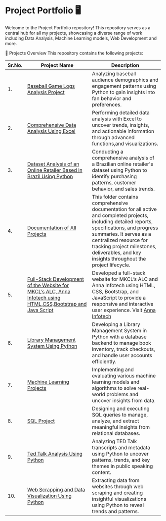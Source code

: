 # Project Portfolio 🖥️

Welcome to the Project Portfolio repository! This repository serves as a central hub for all my projects, 
showcasing a diverse range of work including  Data Analysis, Machine Learning models, Web Development and more.

📂 Projects Overview 
This repository contains the following projects:

|  Sr.No.  |  Project Name  |  Description  |
|-|-|-|
|1.|  [Baseball Game Logs Analysis Project](https://github.com/adityapathak0007/Project_Portfolio/tree/2aa0ea57ac828f8ac532b8c4c2e37e6febb443be/Baseball%20Audience%20Analysis%20Using%20Python) |Analyzing baseball audience demographics and engagement patterns using Python to gain insights into fan behavior and preferences.| 
|2.|  [Comprehensive Data Analysis Using Excel](https://github.com/adityapathak0007/Project_Portfolio/tree/2aa0ea57ac828f8ac532b8c4c2e37e6febb443be/Comprehensive%20Data%20Analysis%20Using%20Excel) |Performing detailed data analysis with Excel to uncover trends, insights, and actionable information through advanced functions,and visualizations.| 
|3.|  [Dataset Analysis of an Online Retailer Based in Brazil Using Python ](https://github.com/adityapathak0007/Project_Portfolio/tree/2aa0ea57ac828f8ac532b8c4c2e37e6febb443be/Dataset%20Analysis%20of%20an%20Online%20Retailer%20Based%20in%20Brazil%20Using%20Python) |Conducting a comprehensive analysis of a Brazilian online retailer's dataset using Python to identify purchasing patterns, customer behavior, and sales trends.| 
|4.|  [Documentation of All Projects ](https://github.com/adityapathak0007/Project_Portfolio/tree/9f1a20ebd003439d6bb08617948cdb22dc73703d/Documentation%20of%20All%20Projects) |This folder contains comprehensive documentation for all active and completed projects, including detailed reports, specifications, and progress summaries. It serves as a centralized resource for tracking project milestones, deliverables, and key insights throughout the project lifecycle.| 
|5.|  [Full-Stack Development of the Website for MKCL’s ALC, Anna Infotech using HTML,CSS,Bootstrap and Java Script](https://github.com/adityapathak0007/Project_Portfolio/tree/768dc8f4855b7c1be3381e653a301b74b8ad0f26/Full-Stack%20Development%20of%20the%20Website%20for%20MKCL%E2%80%99s%20ALC%2C%20Anna%20Infotech%20using%20HTML%2C%20CSS%2C%20Bootstrap%20and%20Java%20Script) |Developed a full-stack website for MKCL’s ALC and Anna Infotech using HTML, CSS, Bootstrap, and JavaScript to provide a responsive and interactive user experience. Visit [Anna Infotech](https://adityapathak0007.github.io/AnnaInfotech/) | 
|6.|  [Library Management System Using Python](https://github.com/adityapathak0007/Project_Portfolio/tree/2aa0ea57ac828f8ac532b8c4c2e37e6febb443be/Library%20Management%20System%20Using%20Python) |Developing a Library Management System in Python with a database backend to manage book inventory, track checkouts, and handle user accounts efficiently.| 
|7.|  [Machine Learning Projects](https://github.com/adityapathak0007/Project_Portfolio/tree/2aa0ea57ac828f8ac532b8c4c2e37e6febb443be/Machine%20Learning%20Projects) |Implementing and evaluating various machine learning models and algorithms to solve real-world problems and uncover insights from data.| 
|8.|  [SQL Project](https://github.com/adityapathak0007/Project_Portfolio/tree/2aa0ea57ac828f8ac532b8c4c2e37e6febb443be/SQL%20Project) |Designing and executing SQL queries to manage, analyze, and extract meaningful insights from relational databases.| 
|9.|  [Ted Talk Analysis Using Python](https://github.com/adityapathak0007/Project_Portfolio/tree/2aa0ea57ac828f8ac532b8c4c2e37e6febb443be/Ted%20Talk%20Analysis%20Using%20Python) |Analyzing TED Talk transcripts and metadata using Python to uncover patterns, trends, and key themes in public speaking content.| 
|10.|  [Web Scrapping and Data Visualization Using Python](https://github.com/adityapathak0007/Project_Portfolio/tree/2aa0ea57ac828f8ac532b8c4c2e37e6febb443be/Web%20Scrapping%20and%20Data%20Visualization%20Using%20Python) |Extracting data from websites through web scraping and creating insightful visualizations using Python to reveal trends and patterns.| 
